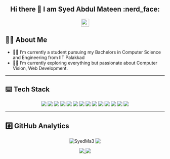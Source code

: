 ### 

<h2 align="center"> Hi there 👋 I am Syed Abdul Mateen :nerd_face:</h2>

<p align="center"><a href="https://www.linkedin.com/in/syedma3/"><img src="https://img.shields.io/badge/linkedin-%230077B5.svg?&style=plastic&logo=linkedin&logoColor=white" height=25></a> 
</p>

## :technologist: About Me
- :man_student: I’m currently a student pursuing my Bachelors in Computer Science and Engineering from IIT Palakkad
- :man_juggling: I’m currently exploring everything but passionate about Computer Vision, Web Development.

---
## :keyboard: Tech Stack
<p align="center">
 <img src="https://img.shields.io/badge/python%20-%2314354C.svg?&style=flat&logo=python&logoColor=white"/> 
 <img src="https://img.shields.io/badge/c++%20-%2300599C.svg?&style=flat&logo=c%2B%2B&ogoColor=white"/> 
 <img src="https://img.shields.io/badge/git%20-%23F05033.svg?&style=flat&logo=git&logoColor=white"/> 
 <img src = "https://img.shields.io/badge/mysql-%2300f.svg?style=flat&logo=mysql&logoColor=white">
 <img src = "https://img.shields.io/badge/django-%23092E20.svg?style=flat&logo=django&logoColor=white">
 <img src = "https://img.shields.io/badge/FastAPI-005571?style=flat&logo=fastapi">
 <img src = "https://img.shields.io/badge/go-%2300ADD8.svg?style=flat&logo=go&logoColor=white">
 <img src = "https://img.shields.io/badge/TensorFlow-%23FF6F00.svg?style=flat&logo=TensorFlow&logoColor=white">
 <img src = "https://img.shields.io/badge/Keras-%23D00000.svg?style=flat&logo=Keras&logoColor=white">
 <img src = "https://img.shields.io/badge/PyTorch-%23EE4C2C.svg?style=flat&logo=PyTorch&logoColor=white">
 <img src = "https://img.shields.io/badge/jupyter-%23FA0F00.svg?style=flat&logo=jupyter&logoColor=white">
 <img src = "https://img.shields.io/badge/markdown-%23000000.svg?style=flat&logo=markdown&logoColor=white">
 <img src = "https://img.shields.io/badge/javascript-%23323330.svg?style=flat&logo=javascript&logoColor=%23F7DF1E">
 <img src="https://img.shields.io/badge/html5%20-%23E34F26.svg?&style=flat&logo=html5&logoColor=white"/> 

</p>

---
## :hash: GitHub Analytics
<p align="center">
  <a><img align="center" src="https://github-readme-stats.vercel.app/api?username=SyedMa3&show_icons=true&theme=chartreuse-dark&cache_seconds=3000&locale=en&count_private=true&include_all_commits=true" alt="SyedMa3" />
  </a>
  <a><img align="center" src = "https://github-readme-stats.vercel.app/api/top-langs/?username=SyedMa3&count_private=true&include_all_commits=true&theme=chartreuse-dark&layout=compact">
  </a>  
</p>


<p align=center>
  <a href="https://github.com/SyedMa3">
    <img src="https://badges.pufler.dev/visits/SyedMa3/SyedMa3?style=plastic&color=#007500&logo=github">
  </a>
  <a href="https://github.com/SyedMa3?tab=repositories">
    <img src="https://badges.pufler.dev/repos/SyedMa3?style=plastic&color=#007500&logo=github">
  </a>
</p>


